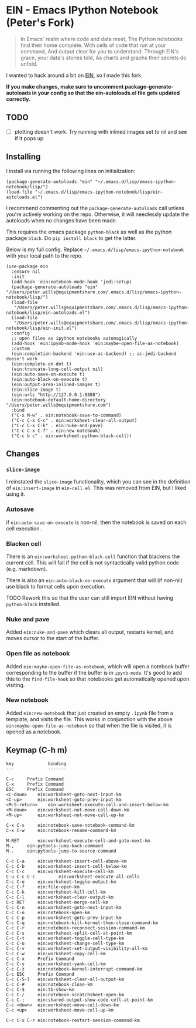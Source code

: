 # EIN - Emacs IPython Notebook (Peter's Fork)

> In Emacs' realm where code and data meet,
> The Python notebooks find their home complete.
> With cells of code that run at your command,
> And output clear for you to understand.
> Through EIN's grace, your data's stories told,
> As charts and graphs their secrets do unfold.

I wanted to hack around a bit on [EIN](https://github.com/millejoh/emacs-ipython-notebook/), so I made this fork.

**If you make changes, make sure to uncomment package-generate-autoloads in your config so that the ein-autoloads.el file gets updated correctly.**

## TODO

- [ ] plotting doesn't work. Try running with inlined images set to nil and see if it
      pops up

## Installing

I install via running the following lines on initialization:

```elisp
(package-generate-autoloads "ein" "~/.emacs.d/lisp/emacs-ipython-notebook/lisp/")
(load-file "~/.emacs.d/lisp/emacs-ipython-notebook/lisp/ein-autoloads.el")
```

I recommend commenting out the `package-generate-autoloads` call unless you're actively working on the repo. Otherwise, it will needlessly update the autoloads when no changes have been made.

This requires the emacs package `python-black` as well as the python package `black`. Do `pip install black` to get the latter.

Below is my full config. Replace `~/.emacs.d/lisp/emacs-ipython-notebook` with your local path to the repo.

```elisp
(use-package ein
  :ensure nil
  :init
  (add-hook 'ein:notebook-mode-hook 'jedi:setup)
  (package-generate-autoloads "ein" "/Users/peter.wills@equipmentshare.com/.emacs.d/lisp/emacs-ipython-notebook/lisp/")
  (load-file
   "/Users/peter.wills@equipmentshare.com/.emacs.d/lisp/emacs-ipython-notebook/lisp/ein-autoloads.el")
  (load-file
   "/Users/peter.wills@equipmentshare.com/.emacs.d/lisp/emacs-ipython-notebook/lisp/ein-init.el")
  :config
  ;; open files as ipython notebooks automagically
  (add-hook 'ein:ipynb-mode-hook 'ein:maybe-open-file-as-notebook)
  :custom
  (ein:completion-backend 'ein:use-ac-backend) ;; ac-jedi-backend doesn't work
  (ein:complete-on-dot t)
  (ein:truncate-long-cell-output nil)
  (ein:auto-save-on-execute t)
  (ein:auto-black-on-execute t)
  (ein:output-area-inlined-images t)
  (ein:slice-image t)
  (ein:urls "http://127.0.0.1:8888")
  (ein:notebook-default-home-directory "/Users/peter.wills@equipmentshare.com")
  :bind
  ("C-x M-w" . ein:notebook-save-to-command)
  ("C-c C-x C-c" . ein:worksheet-clear-all-output)
  ("C-c C-x C-k" . ein:nuke-and-pave)
  ("C-c C-x C-f" . ein:new-notebook)
  ("C-c b c" . ein:worksheet-python-black-cell))
```

## Changes

### `slice-image`

I reinstated the `slice-image` functionality, which you can see in the definition of `ein:insert-image` in `ein-cell.el`. This was removed from EIN, but I liked using it.

### Autosave

if `ein:auto-save-on-execute` is non-nil, then the notebook is saved on each cell execution.

### Blacken cell

There is an `ein:worksheet-python-black-cell` function that blackens the current cell. This will fail if the cell is not syntactically valid python code (e.g. markdown).

There is also an `ein:auto-black-on-execute` argument that will (if non-nil) use black to format cells upon execution.

TODO Rework this so that the user can still import EIN without having `python-black` installed.

### Nuke and pave

Added `ein:nuke-and-pave` which clears all output, restarts kernel, and moves cursor to the start of the buffer.

### Open file as notebook

Added `ein:maybe-open-file-as-notebook`, which will open a notebook buffer corresponding to the buffer if the buffer is in `ipynb-mode`. It's good to add this to the `find-file-hook` so that notebooks get automatically opened upon visiting.

### New notebook

Added `ein:new-notebook` that just created an empty `.ipynb` file from a template, and visits the file. This works in conjunction with the above `ein:maybe-open-file-as-notebook` so that when the file is visited, it is opened as a notebook.

## Keymap (C-h m)

```
key             binding
---             -------

C-c		Prefix Command
C-x		Prefix Command
ESC		Prefix Command
<C-down>	ein:worksheet-goto-next-input-km
<C-up>		ein:worksheet-goto-prev-input-km
<M-S-return>	ein:worksheet-execute-cell-and-insert-below-km
<M-down>	ein:worksheet-not-move-cell-down-km
<M-up>		ein:worksheet-not-move-cell-up-km

C-x C-s		ein:notebook-save-notebook-command-km
C-x C-w		ein:notebook-rename-command-km

M-RET		ein:worksheet-execute-cell-and-goto-next-km
M-,		ein:pytools-jump-back-command
M-.		ein:pytools-jump-to-source-command

C-c C-a		ein:worksheet-insert-cell-above-km
C-c C-b		ein:worksheet-insert-cell-below-km
C-c C-c		ein:worksheet-execute-cell-km
C-u C-c C-c    		ein:worksheet-execute-all-cells
C-c C-e		ein:worksheet-toggle-output-km
C-c C-f		ein:file-open-km
C-c C-k		ein:worksheet-kill-cell-km
C-c C-l		ein:worksheet-clear-output-km
C-c RET		ein:worksheet-merge-cell-km
C-c C-n		ein:worksheet-goto-next-input-km
C-c C-o		ein:notebook-open-km
C-c C-p		ein:worksheet-goto-prev-input-km
C-c C-q		ein:notebook-kill-kernel-then-close-command-km
C-c C-r		ein:notebook-reconnect-session-command-km
C-c C-s		ein:worksheet-split-cell-at-point-km
C-c C-t		ein:worksheet-toggle-cell-type-km
C-c C-u		ein:worksheet-change-cell-type-km
C-c C-v		ein:worksheet-set-output-visibility-all-km
C-c C-w		ein:worksheet-copy-cell-km
C-c C-x		Prefix Command
C-c C-y		ein:worksheet-yank-cell-km
C-c C-z		ein:notebook-kernel-interrupt-command-km
C-c ESC		Prefix Command
C-c C-S-l	ein:worksheet-clear-all-output-km
C-c C-#		ein:notebook-close-km
C-c C-$		ein:tb-show-km
C-c C-/		ein:notebook-scratchsheet-open-km
C-c C-;		ein:shared-output-show-code-cell-at-point-km
C-c <down>	ein:worksheet-move-cell-down-km
C-c <up>	ein:worksheet-move-cell-up-km

C-c C-x C-r	ein:notebook-restart-session-command-km
```
